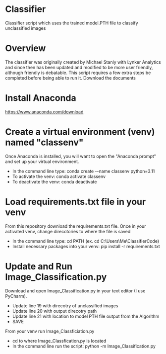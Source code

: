 # Classifier
Classifier script which uses the trained model.PTH file to classify unclassified images 

# Overview
The classifier was originally created by Michael Stanly with Lynker Analytics and since then has been updated and modified to be more user friendly, although friendly is debatable.
This script requires a few extra steps be completed before being able to run it. Download the documents 

# Install Anaconda
https://www.anaconda.com/download

# Create a virtual environment (venv) named "classenv"
Once Anaconda is installed, you will want to open the "Anaconda prompt" and set up your virtual environment.   
- In the command line type: conda create --name classenv  python=3.11  
- To activate the venv: conda activate classenv  
- To deactivate the venv: conda deactivate  

# Load requirements.txt file in your venv    
From this repository download the requirements.txt file. Once in your activated venv, change direcotories to where the file is saved     
- In the command line type: cd PATH (ex. cd C:\Users\Me\ClassifierCode)  
- Install necessary packages into your venv: pip install -r requirements.txt 

# Update and Run Image_Classification.py
Download and open Image_Classification.py in your text editor (I use PyCharm).  
- Update line 19 with direcotry of unclassified images  
- Update line 20 with output direcotry path  
- Update line 21 with location to model PTH file output from the Algorithm
- SAVE

From your venv run Image_Classficiation.py
-  cd to where Image_Classfication.py is located
-  In the command line run the script: python -m Image_Classification.py
